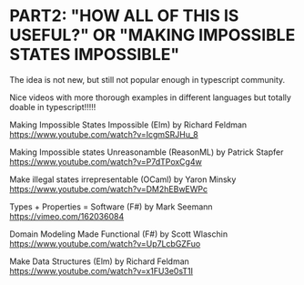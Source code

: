 # PART2: "HOW ALL OF THIS IS USEFUL?" OR "MAKING IMPOSSIBLE STATES IMPOSSIBLE"

The idea is not new, but still not popular enough in typescript community.

Nice videos with more thorough examples in different languages but totally doable in typescript!!!!!

Making Impossible States Impossible (Elm) by Richard Feldman
https://www.youtube.com/watch?v=IcgmSRJHu_8

Making Impossible states Unreasonamble (ReasonML) by Patrick Stapfer
https://www.youtube.com/watch?v=P7dTPoxCg4w

Make illegal states irrepresentable (OCaml) by Yaron Minsky
https://www.youtube.com/watch?v=DM2hEBwEWPc

Types + Properties = Software (F#) by Mark Seemann
https://vimeo.com/162036084

Domain Modeling Made Functional (F#) by Scott Wlaschin
https://www.youtube.com/watch?v=Up7LcbGZFuo

Make Data Structures (Elm) by Richard Feldman
https://www.youtube.com/watch?v=x1FU3e0sT1I
